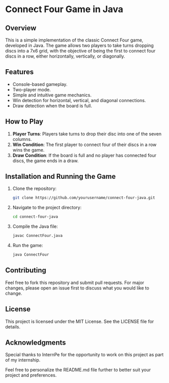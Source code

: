 # Connect Four Game in Java
 
## Overview
This is a simple implementation of the classic Connect Four game, developed in Java. The game allows two players to take turns dropping discs into a 7x6 grid, with the objective of being the first to connect four discs in a row, either horizontally, vertically, or diagonally.

## Features
- Console-based gameplay.
- Two-player mode.
- Simple and intuitive game mechanics.
- Win detection for horizontal, vertical, and diagonal connections.
- Draw detection when the board is full.

## How to Play
1. **Player Turns**: Players take turns to drop their disc into one of the seven columns.
2. **Win Condition**: The first player to connect four of their discs in a row wins the game.
3. **Draw Condition**: If the board is full and no player has connected four discs, the game ends in a draw.

## Installation and Running the Game

1. Clone the repository:
    ```bash
    git clone https://github.com/yourusername/connect-four-java.git
    ```
2. Navigate to the project directory:
    ```bash
    cd connect-four-java
    ```
3. Compile the Java file:
    ```bash
    javac ConnectFour.java
    ```
4. Run the game:
    ```bash
    java ConnectFour
    ```
## Contributing
  Feel free to fork this repository and submit pull requests. For major changes, please open an issue first to discuss what you would like to change.

## License
  This project is licensed under the MIT License. See the LICENSE file for details.

## Acknowledgments
  Special thanks to InternPe for the opportunity to work on this project as part of my internship.

  
Feel free to personalize the README.md file further to better suit your project and preferences.

